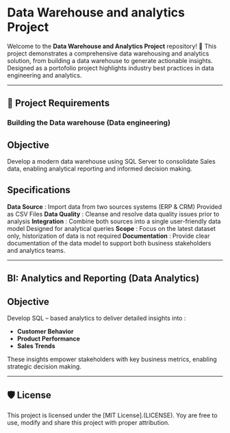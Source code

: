 # Data Warehouse and analytics Project

Welcome to the **Data Warehouse and Analytics Project** repository! 🚀
This project demonstrates a comprehensive data warehousing and analytics solution, from building a data warehouse to generate actionable insights. Designed as a portofolio project
highlights industry best practices in data engineering and analytics.

----

## 🚀 Project Requirements

### Building the Data warehouse (Data engineering)

## Objective
Develop a modern data warehouse using SQL Server to consolidate Sales data, enabling analytical reporting and informed decision making.

## Specifications
**Data Source** : Import data from two sources systems (ERP & CRM) Provided as CSV Files
**Data Quality** : Cleanse and resolve data quality issues prior to analysis 
**Integration** : Combine both sources into a single user-friendly data model Designed for analytical queries
**Scope** : Focus on the latest dataset only, historization of data is not required
**Documentation** : Provide clear documentation of the data model to support both business stakeholders and analytics teams.

----

## BI: Analytics and Reporting (Data Analytics)

## Objective
Develop SQL – based analytics to deliver detailed insights into :
- **Customer Behavior**
- **Product Performance**
- **Sales Trends**

These insights empower stakeholders with key business metrics, enabling strategic decision making.

----

## 🛡 License

This project is licensed under the [MIT License].(LICENSE). Yoy are free to use, modify and share this project with proper attribution.
